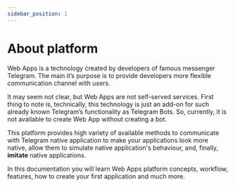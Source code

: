 ```yaml
---
sidebar_position: 1
---
```


# About platform

Web Apps is a technology created by developers of famous messenger Telegram. The
main it’s purpose is to provide developers more flexible communication channel
with users.

It may seem not clear, but Web Apps are not self-served services. First thing to
note is, technically, this technology is just an add-on for such already known
Telegram’s functionality as Telegram Bots. So, currently, it is not available to
create Web App without creating a bot.

This platform provides high variety of available methods to communicate with
Telegram native application to make your applications look more native, 
allow them to simulate native application's behaviour, and, finally, **imitate**
native applications.

In this documentation you will learn Web Apps platform concepts, workflow,
features, how to create your first application and much more.